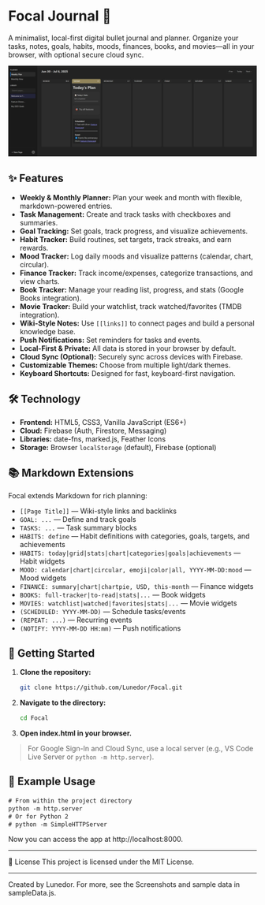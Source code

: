 # Focal Journal 🎯

A minimalist, local-first digital bullet journal and planner. Organize your tasks, notes, goals, habits, moods, finances, books, and movies—all in your browser, with optional secure cloud sync.

![Focal Journal Screenshot](Screenshots/Screenshot_1.jpg)

## ✨ Features

- **Weekly & Monthly Planner:** Plan your week and month with flexible, markdown-powered entries.
- **Task Management:** Create and track tasks with checkboxes and summaries.
- **Goal Tracking:** Set goals, track progress, and visualize achievements.
- **Habit Tracker:** Build routines, set targets, track streaks, and earn rewards.
- **Mood Tracker:** Log daily moods and visualize patterns (calendar, chart, circular).
- **Finance Tracker:** Track income/expenses, categorize transactions, and view charts.
- **Book Tracker:** Manage your reading list, progress, and stats (Google Books integration).
- **Movie Tracker:** Build your watchlist, track watched/favorites (TMDB integration).
- **Wiki-Style Notes:** Use `[[links]]` to connect pages and build a personal knowledge base.
- **Push Notifications:** Set reminders for tasks and events.
- **Local-First & Private:** All data is stored in your browser by default.
- **Cloud Sync (Optional):** Securely sync across devices with Firebase.
- **Customizable Themes:** Choose from multiple light/dark themes.
- **Keyboard Shortcuts:** Designed for fast, keyboard-first navigation.

## 🛠️ Technology

- **Frontend:** HTML5, CSS3, Vanilla JavaScript (ES6+)
- **Cloud:** Firebase (Auth, Firestore, Messaging)
- **Libraries:** date-fns, marked.js, Feather Icons
- **Storage:** Browser `localStorage` (default), Firebase (optional)

## 📚 Markdown Extensions

Focal extends Markdown for rich planning:

- `[[Page Title]]` — Wiki-style links and backlinks
- `GOAL: ...` — Define and track goals
- `TASKS: ...` — Task summary blocks
- `HABITS: define` — Habit definitions with categories, goals, targets, and achievements
- `HABITS: today|grid|stats|chart|categories|goals|achievements` — Habit widgets
- `MOOD: calendar|chart|circular, emoji|color|all, YYYY-MM-DD:mood` — Mood widgets
- `FINANCE: summary|chart|chartpie, USD, this-month` — Finance widgets
- `BOOKS: full-tracker|to-read|stats|...` — Book widgets
- `MOVIES: watchlist|watched|favorites|stats|...` — Movie widgets
- `(SCHEDULED: YYYY-MM-DD)` — Schedule tasks/events
- `(REPEAT: ...)` — Recurring events
- `(NOTIFY: YYYY-MM-DD HH:mm)` — Push notifications

## 🚀 Getting Started

1. **Clone the repository:**
   ```bash
   git clone https://github.com/Lunedor/Focal.git
   ```
2. **Navigate to the directory:**
   ```bash
   cd Focal
   ```
3. **Open index.html in your browser.**

> For Google Sign-In and Cloud Sync, use a local server (e.g., VS Code Live Server or `python -m http.server`).

## 📝 Example Usage

```
# From within the project directory
python -m http.server
# Or for Python 2
# python -m SimpleHTTPServer
```

Now you can access the app at http://localhost:8000.

---

📜 License
This project is licensed under the MIT License.

---

Created by Lunedor. For more, see the Screenshots and sample data in sampleData.js.
